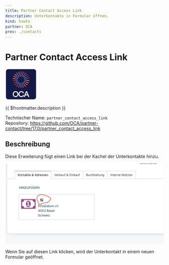 ```yaml
---
title: Partner Contact Access Link
description: Unterkontakte in Formular öffnen.
kind: howto
partner: OCA
prev: ./contacts
---
```

# Partner Contact Access Link
![icon_oca_app](attachments/icon_oca_app.png)

{{ $frontmatter.description }}

Technischer Name: `partner_contact_access_link`\
Repository: <https://github.com/OCA/partner-contact/tree/17.0/partner_contact_access_link>

## Beschreibung

Diese Erweiterung fügt einen Link bei der Kachel der Unterkontakte hinzu.

![](attachments/Partner%20Contact%20Access%20Link.png)

Wenn Sie auf diesen Link klicken, wird der Unterkontakt in einem neuen Formular geöffnet.
